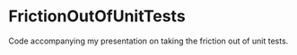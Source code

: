 FrictionOutOfUnitTests
======================

Code accompanying my presentation on taking the friction out of unit tests.
